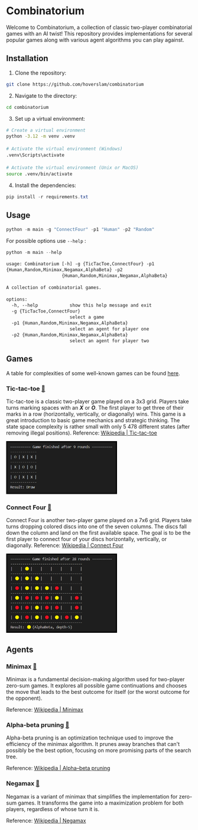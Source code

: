 # Combinatorium

Welcome to Combinatorium, a collection of classic two-player combinatorial games with an AI twist! This repository provides implementations for several popular games along with various agent algorithms you can play against.


## Installation

1. Clone the repository:

```bash
git clone https://github.com/hoverslam/combinatorium
```

2. Navigate to the directory:

```bash
cd combinatorium
```

3. Set up a virtual environment:

```bash
# Create a virtual environment
python -3.12 -m venv .venv

# Activate the virtual environment (Windows)
.venv\Scripts\activate

# Activate the virtual environment (Unix or MacOS)
source .venv/bin/activate
```

4. Install the dependencies:

```powershell
pip install -r requirements.txt
```


## Usage

```powershell
python -m main -g "ConnectFour" -p1 "Human" -p2 "Random"
```

For possible options use ```--help``` :
```powershell
python -m main --help
```
```
usage: Combinatorium [-h] -g {TicTacToe,ConnectFour} -p1 {Human,Random,Minimax,Negamax,AlphaBeta} -p2
                     {Human,Random,Minimax,Negamax,AlphaBeta}

A collection of combinatorial games.

options:
  -h, --help            show this help message and exit
  -g {TicTacToe,ConnectFour}
                        select a game
  -p1 {Human,Random,Minimax,Negamax,AlphaBeta}
                        select an agent for player one
  -p2 {Human,Random,Minimax,Negamax,AlphaBeta}
                        select an agent for player two
```

## Games

A table for complexities of some well-known games can be found [here](https://en.wikipedia.org/wiki/Game_complexity#Complexities_of_some_well-known_games).

### Tic-tac-toe [:link:](https://github.com/hoverslam/combinatorium/tree/main/combinatorium/tic_tac_toe)

Tic-tac-toe is a classic two-player game played on a 3x3 grid. Players take turns marking spaces with an ***X*** or ***O***. The first player to get three of their marks in a row (horizontally, vertically, or diagonally) wins. This game is a great introduction to basic game mechanics and strategic thinking. The state space complexity is rather small with only 5 478 different states (after removing illegal positions). Reference: [Wikipedia | Tic-tac-toe](https://en.wikipedia.org/wiki/Tic-tac-toe)

<img src="./img/tic_tac_toe.png" alt="Final results of a Tic-tac-toe game" style="width:300px; height:auto;">

### Connect Four [:link:](https://github.com/hoverslam/combinatorium/tree/main/combinatorium/connect_four)

Connect Four is another two-player game played on a 7x6 grid. Players take turns dropping colored discs into one of the seven columns. The discs fall down the column and land on the first available space. The goal is to be the first player to connect four of your discs horizontally, vertically, or diagonally. Reference: [Wikipedia | Connect Four](https://en.wikipedia.org/wiki/Connect_Four)

<img src="./img/connect_four.png" alt="Final results of a Connect Four game" style="width:300px; height:auto;">

## Agents

### Minimax [:link:](https://github.com/hoverslam/combinatorium/blob/66827fa91303bf80b6b7a0a069a5453a899b9c01/combinatorium/agents/simple.py#L6)

Minimax is a fundamental decision-making algorithm used for two-player zero-sum games. It explores all possible game continuations and chooses the move that leads to the best outcome for itself (or the worst outcome for the opponent).

Reference: [Wikipedia | Minimax](https://en.wikipedia.org/wiki/Minimax)

### Alpha-beta pruning [:link:](https://github.com/hoverslam/combinatorium/blob/66827fa91303bf80b6b7a0a069a5453a899b9c01/combinatorium/agents/simple.py#L80)

Alpha-beta pruning is an optimization technique used to improve the efficiency of the minimax algorithm. It prunes away branches that can't possibly be the best option, focusing on more promising parts of the search tree.

Reference: [Wikipedia | Alpha–beta pruning](https://en.wikipedia.org/wiki/Alpha%E2%80%93beta_pruning)

### Negamax [:link:](https://github.com/hoverslam/combinatorium/blob/66827fa91303bf80b6b7a0a069a5453a899b9c01/combinatorium/agents/simple.py#L166)

Negamax is a variant of minimax that simplifies the implementation for zero-sum games. It transforms the game into a maximization problem for both players, regardless of whose turn it is.

Reference: [Wikipedia | Negamax](https://en.wikipedia.org/wiki/Negamax)
